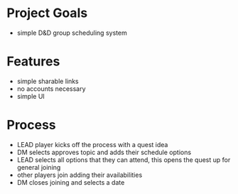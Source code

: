 # Project Goals
- simple D&D group scheduling system

# Features
- simple sharable links
- no accounts necessary
- simple UI

# Process
- LEAD player kicks off the process with a quest idea
- DM selects approves topic and adds their schedule options
- LEAD selects all options that they can attend, this opens the quest up for general joining
- other players join adding their availabilities
- DM closes joining and selects a date